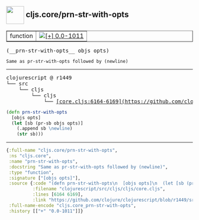 ## <img width="48px" valign="middle" src="http://i.imgur.com/Hi20huC.png"> cljs.core/prn-str-with-opts

 <table border="1">
<tr>
<td>function</td>
<td><a href="https://github.com/cljsinfo/api-refs/tree/0.0-1011"><img valign="middle" alt="[+] 0.0-1011" src="https://img.shields.io/badge/+-0.0--1011-lightgrey.svg"></a> </td>
</tr>
</table>

 <samp>
(__prn-str-with-opts__ objs opts)<br>
</samp>

```
Same as pr-str-with-opts followed by (newline)
```

---

 <pre>
clojurescript @ r1449
└── src
    └── cljs
        └── cljs
            └── <ins>[core.cljs:6164-6169](https://github.com/clojure/clojurescript/blob/r1449/src/cljs/cljs/core.cljs#L6164-L6169)</ins>
</pre>

```clj
(defn prn-str-with-opts
  [objs opts]
  (let [sb (pr-sb objs opts)]
    (.append sb \newline)
    (str sb)))
```


---

```clj
{:full-name "cljs.core/prn-str-with-opts",
 :ns "cljs.core",
 :name "prn-str-with-opts",
 :docstring "Same as pr-str-with-opts followed by (newline)",
 :type "function",
 :signature ["[objs opts]"],
 :source {:code "(defn prn-str-with-opts\n  [objs opts]\n  (let [sb (pr-sb objs opts)]\n    (.append sb \\newline)\n    (str sb)))",
          :filename "clojurescript/src/cljs/cljs/core.cljs",
          :lines [6164 6169],
          :link "https://github.com/clojure/clojurescript/blob/r1449/src/cljs/cljs/core.cljs#L6164-L6169"},
 :full-name-encode "cljs.core_prn-str-with-opts",
 :history [["+" "0.0-1011"]]}

```
